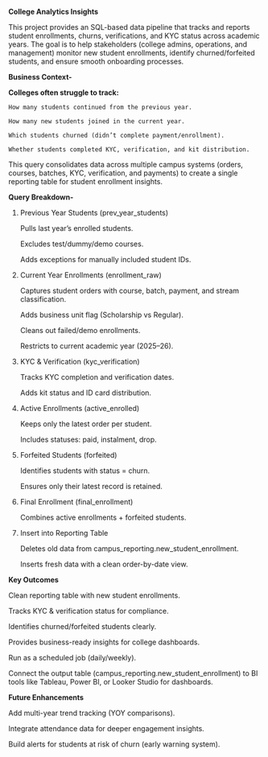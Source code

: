**College Analytics Insights**

This project provides an SQL-based data pipeline that tracks and reports student enrollments, churns, verifications, and KYC status across academic years. The goal is to help stakeholders (college admins, operations, and management) monitor new student enrollments, identify churned/forfeited students, and ensure smooth onboarding processes.

**Business Context-**

**Colleges often struggle to track:**

    How many students continued from the previous year.

    How many new students joined in the current year.

    Which students churned (didn’t complete payment/enrollment).

    Whether students completed KYC, verification, and kit distribution.

This query consolidates data across multiple campus systems (orders, courses, batches, KYC, verification, and payments) to create a single reporting table for student enrollment insights.

 **Query Breakdown-**

1. Previous Year Students (prev_year_students)

    Pulls last year’s enrolled students.

    Excludes test/dummy/demo courses.

    Adds exceptions for manually included student IDs.

2. Current Year Enrollments (enrollment_raw)

    Captures student orders with course, batch, payment, and stream classification.

    Adds business unit flag (Scholarship vs Regular).

    Cleans out failed/demo enrollments.

    Restricts to current academic year (2025–26).

3. KYC & Verification (kyc_verification)

    Tracks KYC completion and verification dates.

    Adds kit status and ID card distribution.

4. Active Enrollments (active_enrolled)

    Keeps only the latest order per student.

    Includes statuses: paid, instalment, drop.

5. Forfeited Students (forfeited)

    Identifies students with status = churn.

    Ensures only their latest record is retained.

6. Final Enrollment (final_enrollment)

    Combines active enrollments + forfeited students.

7. Insert into Reporting Table

    Deletes old data from campus_reporting.new_student_enrollment.

    Inserts fresh data with a clean order-by-date view.

**Key Outcomes**

Clean reporting table with new student enrollments.

Tracks KYC & verification status for compliance.

Identifies churned/forfeited students clearly.

Provides business-ready insights for college dashboards.

Run as a scheduled job (daily/weekly).

Connect the output table (campus_reporting.new_student_enrollment) to BI tools like Tableau, Power BI, or Looker Studio for dashboards.

**Future Enhancements**

  Add multi-year trend tracking (YOY comparisons).

  Integrate attendance data for deeper engagement insights.

  Build alerts for students at risk of churn (early warning system).
